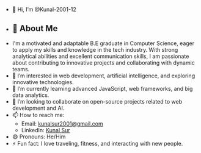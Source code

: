 - 👋 Hi, I’m @Kunal-2001-12
- ## 👀 About Me
-  I'm a motivated and adaptable B.E graduate in Computer Science, eager to apply my skills and knowledge in the tech industry. With strong analytical abilities and excellent communication skills, I am passionate about contributing to innovative projects and collaborating with dynamic teams.
- 👀 I’m interested in web development, artificial intelligence, and exploring innovative technologies.  
- 🌱 I’m currently learning advanced JavaScript, web frameworks, and big data analytics.  
- 💞️ I’m looking to collaborate on open-source projects related to web development and AI.  
- 📫 How to reach me:  
  - Email: [kunalsur2001@gmail.com](mailto:kunalsur2001@gmail.com)  
  - LinkedIn: [Kunal Sur](https://www.linkedin.com/in/kunal-sur-4593392a3/)  
- 😄 Pronouns: He/Him  
- ⚡ Fun fact: I love traveling, fitness, and interacting with new people.  
<!---
Kunal-2001-12/Kunal-2001-12 is a ✨ special ✨ repository because its `README.md` (this file) appears on your GitHub profile.
You can click the Preview link to take a look at your changes.
--->
